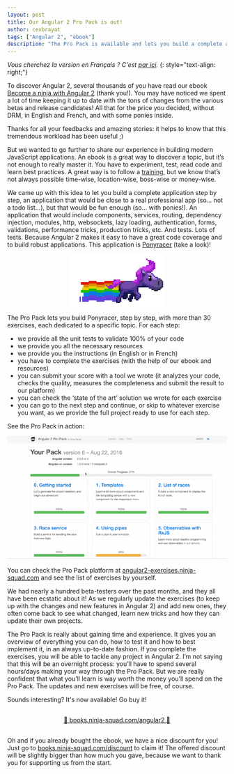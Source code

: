 ```yaml
---
layout: post
title: Our Angular 2 Pro Pack is out!
author: cexbrayat
tags: ["Angular 2", "ebook"]
description: "The Pro Pack is available and lets you build a complete app to learn everything about Angular 2."
---
```


*Vous cherchez la version en Français&nbsp;? C'est [par ici](/2016/09/07/angular-2-pack-pro-francais/).*
{: style="text-align: right;"}

To discover Angular 2, several thousands of you have read
our ebook [Become a ninja with Angular 2](https://books.ninja-squad.com/angular2) (thank you!).
You may have noticed we spent a lot of time keeping it up to date
with the tons of changes from the various betas and release candidates!
All that for the price you decided, without DRM,
in English and French, and with some ponies inside.

Thanks for all your feedbacks and amazing stories:
it helps to know that this tremendous workload has been useful ;)

But we wanted to go further to share our experience
in building modern JavaScript applications.
An ebook is a great way to discover a topic,
but it’s not enough to really master it.
You have to experiment, test, read code and learn best practices.
A great way is to follow a [training](http://ninja-squad.com/formations/formation-angular2),
but we know that’s not always possible time-wise,
location-wise, boss-wise or money-wise.

We came up with this idea to let you build a complete application step by step,
an application that would be close to a real professional app (so… not a todo list…),
but that would be fun enough (so… with ponies!).
An application that would include components, services, routing,
dependency injection, modules, http, websockets, lazy loading,
authentication, forms, validations, performance tricks, production tricks, etc.
And tests. Lots of tests.
Because Angular 2 makes it easy to have a great code coverage
and to build robust applications.
This application is [Ponyracer](http://ponyracer.ninja-squad.com/) (take a look)!

<div style="text-align: center;">
  <img src="/assets/images/2016-09-07/pony-purple-rainbow.gif" alt="Purple pony" />
</div>

The Pro Pack lets you build Ponyracer, step by step,
with more than 30 exercises, each dedicated to a specific topic.
For each step:

- we provide all the unit tests to validate 100% of your code
- we provide you all the necessary resources
- we provide you the instructions (in English or in French)
- you have to complete the exercises (with the help of our ebook and resources)
- you can submit your score with a tool we wrote
(it analyzes your code, checks the quality,
measures the completeness and submit the result to our platform)
- you can check the ‘state of the art’ solution we wrote for each exercise
- you can go to the next step and continue,
or skip to whatever exercise you want,
as we provide the full project ready to use for each step.

See the Pro Pack in action:

<img src="/assets/images/2016-09-07/propack-demo.gif" alt="Pro Pack demo" />

You can check the Pro Pack platform at [angular2-exercises.ninja-squad.com](https://angular2-exercises.ninja-squad.com)
and see the list of exercises by yourself.

We had nearly a hundred beta-testers over the past months,
and they all have been ecstatic about it!
As we regularly update the exercises
(to keep up with the changes and new features in Angular 2) and add new ones,
they often come back to see what changed,
learn new tricks and how they can update their own projects.

The Pro Pack is really about gaining time and experience.
It gives you an overview of everything you can do,
how to test it and how to best implement it,
in an always up-to-date fashion.
If you complete the exercises,
you will be able to tackle any project in Angular 2.
I’m not saying that this will be an overnight process:
you’ll have to spend several hours/days making your way through the Pro Pack.
But we are really confident that what you’ll learn
is way worth the money you’ll spend on the Pro Pack.
The updates and new exercises will be free, of course.

Sounds interesting? It's now available! Go buy it!

<div style="text-align: center; margin: 30px 0 30px 0;">
  <a href="https://books.ninja-squad.com/angular2#propack">🚀 books.ninja-squad.com/angular2 🚀</a>
</div>

Oh and if you already bought the ebook, we have a nice discount for you! Just go to [books.ninja-squad.com/discount](https://books.ninja-squad.com/discount) to claim it!
The offered discount will be slightly bigger than how much you gave, because we want to thank you for supporting us from the start.
